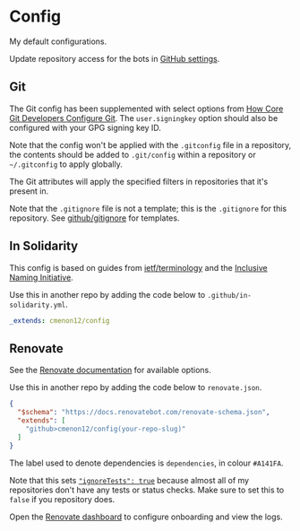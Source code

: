 # Config
My default configurations.

Update repository access for the bots in [GitHub settings](https://github.com/settings/installations).

## Git
The Git config has been supplemented with select options from [How Core Git Developers Configure Git](https://blog.gitbutler.com/how-git-core-devs-configure-git/). The `user.signingkey` option should also be configured with your GPG signing key ID.

Note that the config won't be applied with the `.gitconfig` file in a repository, the contents should be added to `.git/config` within a repository or `~/.gitconfig` to apply globally. 

The Git attributes will apply the specified filters in repositories that it's present in.

Note that the `.gitignore` file is not a template; this is the `.gitignore` for this repository. See [github/gitignore](https://github.com/github/gitignore) for templates. 

## In Solidarity
This config is based on guides from [ietf/terminology](https://github.com/ietf/terminology) and the [Inclusive Naming 
Initiative](https://www.inclusivenaming.org).

Use this in another repo by adding the code below to `.github/in-solidarity.yml`.
```yaml
_extends: cmenon12/config
```

## Renovate
See the [Renovate documentation](https://docs.renovatebot.com/configuration-options/) for available options.

Use this in another repo by adding the code below to `renovate.json`.
```json
{
  "$schema": "https://docs.renovatebot.com/renovate-schema.json",
  "extends": [
    "github>cmenon12/config(your-repo-slug)"
  ]
}
```

The label used to denote dependencies is `dependencies`, in colour `#A141FA`.

Note that this sets [`"ignoreTests": true`](https://docs.renovatebot.com/configuration-options/#ignoretests) because 
almost all of my repositories don't have any tests or status checks. Make sure to set this to `false` if you repository does.

Open the [Renovate dashboard](https://developer.mend.io/github/cmenon12) to configure onboarding and view the logs.
